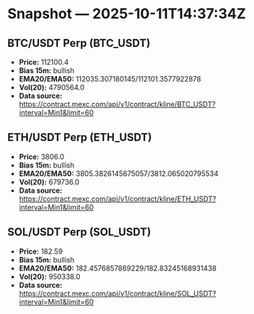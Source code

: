 # Snapshot — 2025-10-11T14:37:34Z

## BTC/USDT Perp (BTC_USDT)
- **Price:** 112100.4
- **Bias 15m:** bullish
- **EMA20/EMA50:** 112035.307180145/112101.3577922878
- **Vol(20):** 4790564.0
- **Data source:** https://contract.mexc.com/api/v1/contract/kline/BTC_USDT?interval=Min1&limit=60

## ETH/USDT Perp (ETH_USDT)
- **Price:** 3806.0
- **Bias 15m:** bullish
- **EMA20/EMA50:** 3805.3826145675057/3812.065020795534
- **Vol(20):** 679736.0
- **Data source:** https://contract.mexc.com/api/v1/contract/kline/ETH_USDT?interval=Min1&limit=60

## SOL/USDT Perp (SOL_USDT)
- **Price:** 182.59
- **Bias 15m:** bullish
- **EMA20/EMA50:** 182.4576857869229/182.83245168931438
- **Vol(20):** 950338.0
- **Data source:** https://contract.mexc.com/api/v1/contract/kline/SOL_USDT?interval=Min1&limit=60

